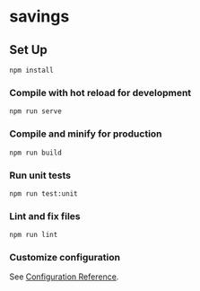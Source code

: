 # savings

## Set Up
```
npm install
```

### Compile with hot reload for development
```
npm run serve
```

### Compile and minify for production
```
npm run build
```

### Run unit tests
```
npm run test:unit
```

### Lint and fix files
```
npm run lint
```

### Customize configuration
See [Configuration Reference](https://cli.vuejs.org/config/).
